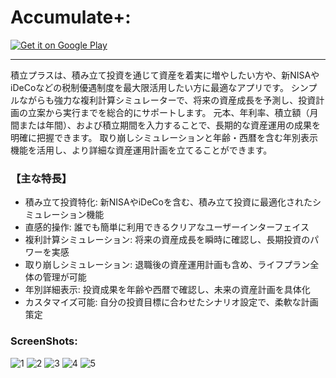 # Accumulate+: 


<a href='https://play.google.com/store/apps/details?id=com.hnimrod.accumulate_plus&pcampaignid=pcampaignidMKT-Other-global-all-co-prtnr-py-PartBadge-Mar2515-1'><img alt='Get it on Google Play' src='https://play.google.com/intl/en_us/badges/static/images/badges/en_badge_web_generic.png'/></a>

---

積立プラスは、積み立て投資を通じて資産を着実に増やしたい方や、新NISAやiDeCoなどの税制優遇制度を最大限活用したい方に最適なアプリです。
シンプルながらも強力な複利計算シミュレーターで、将来の資産成長を予測し、投資計画の立案から実行までを総合的にサポートします。
元本、年利率、積立額（月間または年間）、および積立期間を入力することで、長期的な資産運用の成果を明確に把握できます。
取り崩しシミュレーションと年齢・西暦を含む年別表示機能を活用し、より詳細な資産運用計画を立てることができます。

### 【主な特長】

- 積み立て投資特化: 新NISAやiDeCoを含む、積み立て投資に最適化されたシミュレーション機能
- 直感的操作: 誰でも簡単に利用できるクリアなユーザーインターフェイス
- 複利計算シミュレーション: 将来の資産成長を瞬時に確認し、長期投資のパワーを実感
- 取り崩しシミュレーション: 退職後の資産運用計画も含め、ライフプラン全体の管理が可能
- 年別詳細表示: 投資成果を年齢や西暦で確認し、未来の資産計画を具体化
- カスタマイズ可能: 自分の投資目標に合わせたシナリオ設定で、柔軟な計画策定

### ScreenShots:

![1](fig/1.png)
![2](fig/2.png)
![3](fig/3.png)
![4](fig/4.png)
![5](fig/5.png)

